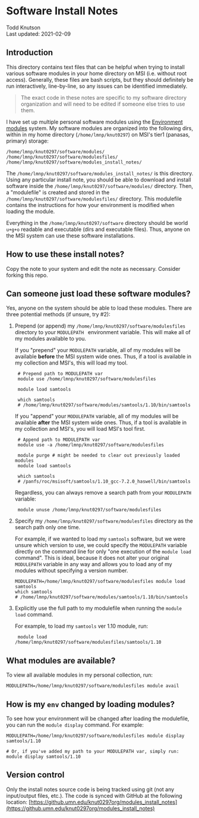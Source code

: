
# Software Install Notes

Todd Knutson  
Last updated: 2021-02-09

## Introduction


This directory contains text files that can be helpful when trying to install various software modules in your home directory on MSI (i.e. without root access). Generally, these files are bash scripts, but they should definitely be run interactively, line-by-line, so any issues can be identified immediately.

>The exact code in these notes are specific to my software directory organization and will need to be edited if someone else tries to use them.


I have set up multiple personal software modules using the [Environment modules](http://modules.sourceforge.net) system. My software modules are organized into the following dirs, within in my home directory (`/home/lmnp/knut0297`) on MSI's tier1 (panasas, primary) storage:

	/home/lmnp/knut0297/software/modules/
	/home/lmnp/knut0297/software/modulesfiles/
	/home/lmnp/knut0297/software/modules_install_notes/
	
The `/home/lmnp/knut0297/software/modules_install_notes/` is this directory. Using any particular install note, you should be able to download and install software inside the `/home/lmnp/knut0297/software/modules/` directory. Then, a "modulefile" is created and stored in the `/home/lmnp/knut0297/software/modulesfiles/` directory. This modulefile contains the instructions for how your environment is modified when loading the module. 



Everything in the `/home/lmnp/knut0297/software` directory should be world `u+g+o` readable and executable (dirs and executable files). Thus, anyone on the MSI system can use these software installations.


## How to use these install notes?

Copy the note to your system and edit the note as necessary. Consider forking this repo. 


## Can someone just load these software modules?

Yes, anyone on the system should be able to load these modules. There are three potential methods (if unsure, try #2): 

1. Prepend (or append) my `/home/lmnp/knut0297/software/modulesfiles` directory to your `MODULEPATH ` environment variable. This will make all of my modules available to you.


	If you "prepend" your `MODULEPATH` variable, all of my modules will be available __before__ the MSI system wide ones. Thus, if a tool is available in my collection and MSI's, this will load my tool.

		# Prepend path to MODULEPATH var
		module use /home/lmnp/knut0297/software/modulesfiles
		
		module load samtools
		
		which samtools
		# /home/lmnp/knut0297/software/modules/samtools/1.10/bin/samtools
	
	If you "append" your `MODULEPATH` variable, all of my modules will be available __after__ the MSI system wide ones. Thus, if a tool is available in my collection and MSI's, you will load MSI's tool first. 
	
		# Append path to MODULEPATH var
		module use -a /home/lmnp/knut0297/software/modulesfiles
		
		module purge # might be needed to clear out previously loaded modules
		module load samtools
		
		which samtools
		# /panfs/roc/msisoft/samtools/1.10_gcc-7.2.0_haswell/bin/samtools

	Regardless, you can always remove a search path from your `MODULEPATH` variable:
	
		module unuse /home/lmnp/knut0297/software/modulesfiles






2. Specify my `/home/lmnp/knut0297/software/modulesfiles` directory as the search path only one time.

	For example, if we wanted to load my `samtools` software, but we were unsure which version to use, we could specify the `MODULEPATH` variable directly on the command line for only "one execution of the `module load` command". This is ideal, because it does not alter your original `MODULEPATH` variable in any way and allows you to load any of my modules without specifying a version number.
	
	```
	MODULEPATH=/home/lmnp/knut0297/software/modulesfiles module load samtools
	which samtools
	# /home/lmnp/knut0297/software/modules/samtools/1.10/bin/samtools
	```

3. Explicitly use the full path to my modulefile when running the `module load` command.

	For example, to load my `samtools` ver 1.10 module, run:

		module load /home/lmnp/knut0297/software/modulesfiles/samtools/1.10



## What modules are available?
	

To view all available modules in my personal collection, run:

	MODULEPATH=/home/lmnp/knut0297/software/modulesfiles module avail
	

## How is my `env` changed by loading modules?

To see how your environment will be changed after loading the modulefile, you can run the `module display` command. For example:


	MODULEPATH=/home/lmnp/knut0297/software/modulesfiles module display samtools/1.10
	
	# Or, if you've added my path to your MODULEPATH var, simply run:
	module display samtools/1.10












## Version control
Only the install notes source code is being tracked using git (not any input/output files, etc.). The code is synced with GitHub at the following location: 
[https://github.umn.edu/knut0297org/modules_install_notes](https://github.umn.edu/knut0297org/modules_install_notes)




